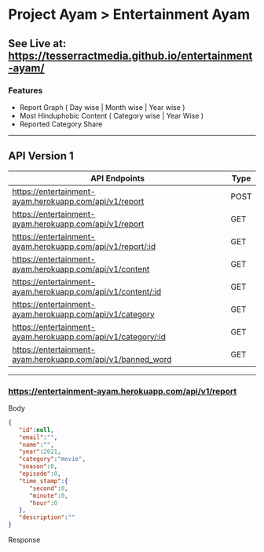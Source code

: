 # Project Ayam > Entertainment Ayam

## See Live at: <https://tesserractmedia.github.io/entertainment-ayam/>

### Features
- Report Graph ( Day wise | Month wise | Year wise )
- Most Hinduphobic Content ( Category wise | Year Wise )
- Reported Category Share

---

## API Version 1

| API Endpoints | Type |
|-|-|
| <https://entertainment-ayam.herokuapp.com/api/v1/report> | POST |
| <https://entertainment-ayam.herokuapp.com/api/v1/report> | GET |
| <https://entertainment-ayam.herokuapp.com/api/v1/report/:id> | GET |
| <https://entertainment-ayam.herokuapp.com/api/v1/content> | GET |
| <https://entertainment-ayam.herokuapp.com/api/v1/content/:id> | GET |
| <https://entertainment-ayam.herokuapp.com/api/v1/category> | GET |
| <https://entertainment-ayam.herokuapp.com/api/v1/category/:id> | GET |
| <https://entertainment-ayam.herokuapp.com/api/v1/banned_word> | GET |

---

### <https://entertainment-ayam.herokuapp.com/api/v1/report>

Body

```json 
{
   "id":null,
   "email":"",
   "name":"",
   "year":2021,
   "category":"movie",
   "season":0,
   "episode":0,
   "time_stamp":{
      "second":0,
      "minute":0,
      "hour":0
   },
   "description":""
} 

```

Response

